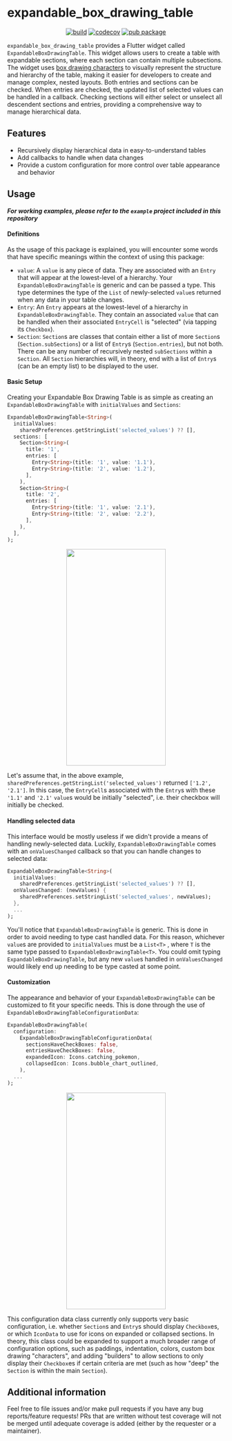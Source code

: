 
# expandable_box_drawing_table

<p align="center">
<a href="https://github.com/ChopinDavid/expandable_box_drawing_table/actions"><img src="https://github.com/ChopinDavid/expandable_box_drawing_table/actions/workflows/dart.yml/badge.svg" alt="build"></a>
<a href="https://app.codecov.io/gh/ChopinDavid/expandable_box_drawing_table"><img src="https://codecov.io/gh/ChopinDavid/expandable_box_drawing_table/branch/main/graph/badge.svg" alt="codecov"></a>
<a href="https://pub.dev/packages/expandable_box_drawing_table"><img src="https://img.shields.io/pub/v/expandable_box_drawing_table.svg" alt="pub package"></a>
</p>

`expandable_box_drawing_table` provides a Flutter widget called `ExpandableBoxDrawingTable`. This widget allows users to create a table with expandable sections, where each section can contain multiple subsections. The widget uses <a href="https://en.wikipedia.org/wiki/Box-drawing_characters" target="_blank">box drawing characters</a> to visually represent the structure and hierarchy of the table, making it easier for developers to create and manage complex, nested layouts. Both entries and sections can be checked. When entries are checked, the updated list of selected values can be handled in a callback. Checking sections will either select or unselect all descendent sections and entries, providing a comprehensive way to manage hierarchical data.

## Features

* Recursively display hierarchical data in easy-to-understand tables
* Add callbacks to handle when data changes
* Provide a custom configuration for more control over table appearance and behavior

## Usage

***For working examples, please refer to the `example` project included in this repository***
#### Definitions
As the usage of this package is explained, you will encounter some words that have specific meanings within the context of using this package:
- `value`: A `value` is any piece of data. They are associated with an `Entry` that will appear at the lowest-level of a hierarchy. Your `ExpandableBoxDrawingTable` is generic and can be passed a type. This type determines the type of the `List` of newly-selected `value`s returned when any data in your table changes.
- `Entry`: An `Entry` appears at the lowest-level of a hierarchy in `ExpandableBoxDrawingTable`. They contain an associated `value` that can be handled when their associated `EntryCell` is "selected" (via tapping its `Checkbox`).
- `Section`: `Section`s are classes that contain either a list of more `Section`s (`Section.subSections`) or a list of `Entry`s (`Section.entries`), but not both. There can be any number of recursively nested `subSections` within a `Section`. All `Section` hierarchies will, in theory, end with a list of `Entry`s (can be an empty list) to be displayed to the user.
#### Basic Setup
Creating your Expandable Box Drawing Table is as simple as creating an `ExpandableBoxDrawingTable` with `initialValues` and `Sections`:
```dart
ExpandableBoxDrawingTable<String>( 
  initialValues:  
    sharedPreferences.getStringList('selected_values') ?? [],
  sections: [
    Section<String>(
      title: '1',
      entries: [
        Entry<String>(title: '1', value: '1.1'),
        Entry<String>(title: '2', value: '1.2'),
      ],
    ),
    Section<String>(
      title: '2',
      entries: [
        Entry<String>(title: '1', value: '2.1'),
        Entry<String>(title: '2', value: '2.2'),
      ],
    ),
  ],
);
```
<p align="center">
  <img src="https://github.com/user-attachments/assets/f6dd6216-42e2-494f-afbb-d682a0b0b4c0" height="500" width="230"/>
</p>

Let's assume that, in the above example, `sharedPreferences.getStringList('selected_values')` returned `['1.2', '2.1']`. In this case, the `EntryCell`s associated with the `Entry`s with these `'1.1'` and `'2.1'` `value`s would be initially "selected", i.e. their checkbox will initially be checked.

#### Handling selected data
This interface would be mostly useless if we didn't provide a means of handling newly-selected data. Luckily, `ExpandableBoxDrawingTable` comes with an `onValuesChanged` callback so that you can handle changes to selected data:
```dart
ExpandableBoxDrawingTable<String>( 
  initialValues:  
    sharedPreferences.getStringList('selected_values') ?? [],
  onValuesChanged: (newValues) {
    sharedPreferences.setStringList('selected_values', newValues);
  },
  ...
);
```

You'll notice that `ExpandableBoxDrawingTable` is generic. This is done in order to avoid needing to type cast handled data. For this reason, whichever `value`s are provided to `initialValues` must be a `List<T>` , where `T` is the same type passed to `ExpandableBoxDrawingTable<T>`. You could omit typing `ExpandableBoxDrawingTable`, but any new `value`s handled in `onValuesChanged` would likely end up needing to be type casted at some point.

#### Customization
The appearance and behavior of your `ExpandableBoxDrawingTable` can be customized to fit your specific needs. This is done through the use of `ExpandableBoxDrawingTableConfigurationData`:
```dart
ExpandableBoxDrawingTable(  
  configuration: 
    ExpandableBoxDrawingTableConfigurationData(  
      sectionsHaveCheckBoxes: false,  
      entriesHaveCheckBoxes: false,  
      expandedIcon: Icons.catching_pokemon,  
      collapsedIcon: Icons.bubble_chart_outlined,  
    ),
  ...
);
```
<p align="center">
  <img src="https://github.com/user-attachments/assets/666771fa-ea22-465e-a7e8-b396fe711465" height="500" width="230"/>
</p>

This configuration data class currently only supports very basic configuration, i.e. whether `Section`s and `Entry`s should display `Checkbox`es, or which `IconData` to use for icons on expanded or collapsed sections. In theory, this class could be expanded to support a much broader range of configuration options, such as paddings, indentation, colors, custom box drawing "characters", and adding "builders" to allow sections to only display their `Checkbox`es if certain criteria are met (such as how "deep" the `Section` is within the main `Section`).

## Additional information

Feel free to file issues and/or make pull requests if you have any bug reports/feature requests! PRs that are written without test coverage will not be merged until adequate coverage is added (either by the requester or a maintainer).
